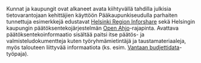 Kunnat ja kaupungit ovat alkaneet avata kiihtyvällä tahdilla julkisia tietovarantojaan kehittäjien käyttöön 
Pääkaupunkiseudulla parhaiten tunnettuja esimerkkejä edustavat [Helsinki Region Inforshare](http://www.hri.fi/fi/)
sekä Helsingin kaupungin päätöksentekojärjestelmän
[Open Ahjo](http://www.hri.fi/fi/ajankohtaista/open-ahjo-rajapinta-helsingin-asiakirjajarjestelmaan-avautui/)-rajapinta.
Avattava päätöksentekoinformaatio sisältää paitsi itse päätös- ja valmisteludokumentteja kuten työryhmämietintäjä ja
taustamateriaaleja, myös talouteen liittyvää informaatiota (ks.
esim. [Vantaan budjettidata](http://www.hri.fi/fi/ajankohtaista/tyopaja-aukoi-vantaan-talousdataa/)-työpaja).
